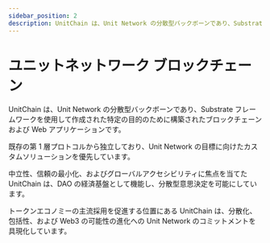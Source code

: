 ```yaml
---
sidebar_position: 2
description: UnitChain は、Unit Network の分散型バックボーンであり、Substrate フレームワークを使用して作成された特定の目的のために構築されたブロックチェーンおよび Web アプリケーションです。
---
```


# ユニットネットワーク ブロックチェーン

UnitChain は、Unit Network の分散型バックボーンであり、Substrate フレームワークを使用して作成された特定の目的のために構築されたブロックチェーンおよび Web アプリケーションです。

既存の第 1 層プロトコルから独立しており、Unit Network の目標に向けたカスタムソリューションを優先しています。

中立性、信頼の最小化、およびグローバルアクセシビリティに焦点を当てた UnitChain は、DAO の経済基盤として機能し、分散型意思決定を可能にしています。

トークンエコノミーの主流採用を促進する位置にある UnitChain は、分散化、包括性、および Web3 の可能性の進化への Unit Network のコミットメントを具現化しています。
